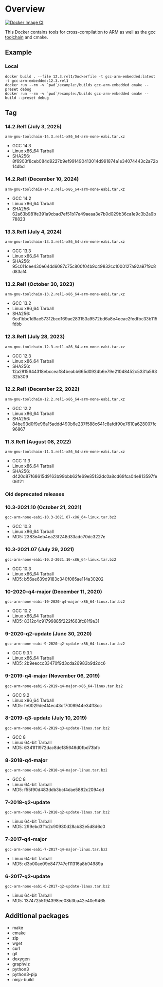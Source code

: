# Overview

[![Docker Image CI](https://github.com/StephanKa/gcc-arm-embedded-docker/actions/workflows/docker_image.yml/badge.svg)](https://github.com/StephanKa/gcc-arm-embedded-docker/actions/workflows/docker_image.yml)

This Docker contains tools for cross-compilation to ARM as well as the gcc [toolchain](https://developer.arm.com/tools-and-software/open-source-software/developer-tools/gnu-toolchain/gnu-rm/downloads) and cmake. 

## Example

### Local
```
docker build . --file 12.3.rel1/Dockerfile -t gcc-arm-embedded:latest -t gcc-arm-embedded:12.3.rel1
docker run --rm -v `pwd`/example:/builds gcc-arm-embedded cmake --preset debug
docker run --rm -v `pwd`/example:/builds gcc-arm-embedded cmake --build --preset debug
```

## Tag

### 14.2.Rel1 (July 3, 2025)
`arm-gnu-toolchain-14.3.rel1-x86_64-arm-none-eabi.tar.xz`
* GCC 14.3
* Linux x86_64 Tarball
* SHA256: 8f6903f8ceb084d9227b9ef991490413014d991874a1e34074443c2a72b14dbd

### 14.2.Rel1 (December 10, 2024)
`arm-gnu-toolchain-14.2.rel1-x86_64-arm-none-eabi.tar.xz`
* GCC 14.2
* Linux x86_64 Tarball
* SHA256: 62a63b981fe391a9cbad7ef51b17e49aeaa3e7b0d029b36ca1e9c3b2a9b78823

### 13.3.Rel1 (July 4, 2024)
`arm-gnu-toolchain-13.3.rel1-x86_64-arm-none-eabi.tar.xz`
* GCC 13.3
* Linux x86_64 Tarball
* SHA256: 95c011cee430e64dd6087c75c800f04b9c49832cc1000127a92a97f9c8d83af4

### 13.2.Rel1 (October 30, 2023)
`arm-gnu-toolchain-13.2.rel1-x86_64-arm-none-eabi.tar.xz`
* GCC 13.2
* Linux x86_64 Tarball
* SHA256: 6cd1bbc1d9ae57312bcd169ae283153a9572bd6a8e4eeae2fedfbc33b115fdbb

### 12.3.Rel1 (July 28, 2023)
`arm-gnu-toolchain-12.3.rel1-x86_64-arm-none-eabi.tar.xz`
* GCC 12.3
* Linux x86_64 Tarball
* SHA256: 12a2815644318ebcceaf84beabb665d0924b6e79e21048452c5331a56332b309

### 12.2.Rel1 (December 22, 2022)
`arm-gnu-toolchain-12.2.rel1-x86_64-arm-none-eabi.tar.xz`
* GCC 12.2
* Linux x86_64 Tarball
* SHA256: 84be93d0f9e96a15addd490b6e237f588c641c8afdf90e7610a628007fc96867

### 11.3.Rel1 (August 08, 2022)
`arm-gnu-toolchain-11.3.rel1-x86_64-arm-none-eabi.tar.xz`
* GCC 11.3
* Linux x86_64 Tarball
* SHA256: d420d87f68615d9163b99bbb62fe69e85132dc0a8cd69fca04e813597fe06121

### Old deprecated releases

### 10.3-2021.10 (October 21, 2021)
`gcc-arm-none-eabi-10.3-2021.07-x86_64-linux.tar.bz2`
* GCC 10.3
* Linux x86_64 Tarball
* MD5: 2383e4eb4ea23f248d33adc70dc3227e

### 10.3-2021.07 (July 29, 2021)
`gcc-arm-none-eabi-10.3-2021.10-x86_64-linux.tar.bz2`
* GCC 10.3
* Linux x86_64 Tarball
* MD5: b56ae639d9183c340f065ae114a30202

### 10-2020-q4-major (December 11, 2020)
`gcc-arm-none-eabi-10-2020-q4-major-x86_64-linux.tar.bz2`
* GCC 10.2
* Linux x86_64 Tarball
* MD5: 8312c4c91799885f222f663fc81f9a31

### 9-2020-q2-update (June 30, 2020)
`gcc-arm-none-eabi-9-2020-q2-update-x86_64-linux.tar.bz2`
* GCC 9.3.1
* Linux x86_64 Tarball
* MD5: 2b9eeccc33470f9d3cda26983b9d2dc6

### 9-2019-q4-major (November 06, 2019)
`gcc-arm-none-eabi-9-2019-q4-major-x86_64-linux.tar.bz2`
* GCC 9.2
* Linux x86_64 Tarball
* MD5: fe0029de4f4ec43cf7008944e34ff8cc

### 8-2019-q3-update (July 10, 2019)
`gcc-arm-none-eabi-8-2019-q3-update-linux.tar.bz2`
* GCC 8
* Linux 64-bit Tarball
* MD5: 6341f11972dac8de185646d0fbd73bfc

### 8-2018-q4-major
`gcc-arm-none-eabi-8-2018-q4-major-linux.tar.bz2`
* GCC 8
* Linux 64-bit Tarball
* MD5: f55f90d483ddb3bcf4dae5882c2094cd

### 7-2018-q2-update
`gcc-arm-none-eabi-7-2018-q2-update-linux.tar.bz2`
* Linux 64-bit Tarball
* MD5: 299ebd3f1c2c90930d28ab82e5d8d6c0 

### 7-2017-q4-major 
`gcc-arm-none-eabi-7-2017-q4-major-linux.tar.bz2`
* Linux 64-bit Tarball
* MD5: d3b00ae09e847747ef11316a8b04989a

### 6-2017-q2-update 
`gcc-arm-none-eabi-6-2017-q2-update-linux.tar.bz2`
* Linux 64-bit Tarball
* MD5: 13747255194398ee08b3ba42e40e9465

## Additional packages
* make 
* cmake 
* zip 
* wget 
* curl
* git 
* doxygen 
* graphviz
* python3
* python3-pip
* ninja-build

